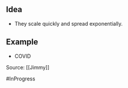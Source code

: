 ## Idea
- They scale quickly and spread exponentially.

## Example
- COVID

Source: [[Jimmy]]

#InProgress 